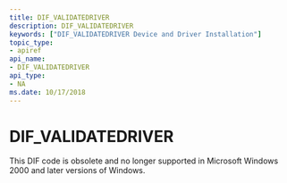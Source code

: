```yaml
---
title: DIF_VALIDATEDRIVER
description: DIF_VALIDATEDRIVER
keywords: ["DIF_VALIDATEDRIVER Device and Driver Installation"]
topic_type:
- apiref
api_name:
- DIF_VALIDATEDRIVER
api_type:
- NA
ms.date: 10/17/2018
---
```


# DIF_VALIDATEDRIVER


This DIF code is obsolete and no longer supported in Microsoft Windows 2000 and later versions of Windows.

 

 





